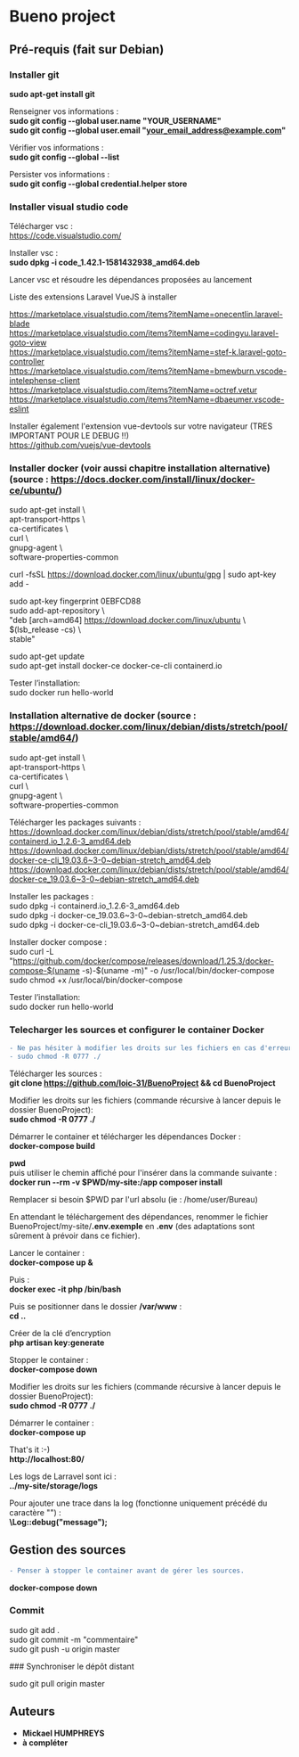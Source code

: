  
# Bueno project

## Pré-requis (fait sur Debian)

### Installer git

**sudo apt-get install git**  

Renseigner vos informations :    
**sudo git config --global user.name "YOUR_USERNAME"**  
**sudo git config --global user.email "your_email_address@example.com"**  

Vérifier vos informations :  
**sudo git config --global --list**  

Persister vos informations :  
**sudo git config --global credential.helper store**  

### Installer visual studio code

Télécharger vsc :  
https://code.visualstudio.com/  

Installer vsc :  
**sudo dpkg -i code_1.42.1-1581432938_amd64.deb**  

Lancer vsc et résoudre les dépendances proposées au lancement  

Liste des extensions Laravel VueJS à installer

https://marketplace.visualstudio.com/items?itemName=onecentlin.laravel-blade  
https://marketplace.visualstudio.com/items?itemName=codingyu.laravel-goto-view  
https://marketplace.visualstudio.com/items?itemName=stef-k.laravel-goto-controller  
https://marketplace.visualstudio.com/items?itemName=bmewburn.vscode-intelephense-client  
https://marketplace.visualstudio.com/items?itemName=octref.vetur  
https://marketplace.visualstudio.com/items?itemName=dbaeumer.vscode-eslint  

Installer également l'extension vue-devtools sur votre navigateur (TRES IMPORTANT POUR LE DEBUG !!)  
https://github.com/vuejs/vue-devtools  

### Installer docker (voir aussi chapitre installation alternative) (source : https://docs.docker.com/install/linux/docker-ce/ubuntu/)  

sudo apt-get install \  
    apt-transport-https \  
    ca-certificates \  
    curl \  
    gnupg-agent \  
    software-properties-common   

    
curl -fsSL https://download.docker.com/linux/ubuntu/gpg | sudo apt-key add -  
    
sudo apt-key fingerprint 0EBFCD88  
sudo add-apt-repository \  
   "deb [arch=amd64] https://download.docker.com/linux/ubuntu \  
   $(lsb_release -cs) \  
   stable"  
   
sudo apt-get update  
sudo apt-get install docker-ce docker-ce-cli containerd.io  

Tester l’installation:  
sudo docker run hello-world  

### Installation alternative de docker (source : https://download.docker.com/linux/debian/dists/stretch/pool/stable/amd64/)  

sudo apt-get install \  
    apt-transport-https \  
    ca-certificates \  
    curl \  
    gnupg-agent \  
    software-properties-common   

Télécharger les packages suivants :  
https://download.docker.com/linux/debian/dists/stretch/pool/stable/amd64/containerd.io_1.2.6-3_amd64.deb  
https://download.docker.com/linux/debian/dists/stretch/pool/stable/amd64/docker-ce-cli_19.03.6~3-0~debian-stretch_amd64.deb  
https://download.docker.com/linux/debian/dists/stretch/pool/stable/amd64/docker-ce_19.03.6~3-0~debian-stretch_amd64.deb  

Installer les packages :  
sudo dpkg -i containerd.io_1.2.6-3_amd64.deb   
sudo dpkg -i docker-ce_19.03.6~3-0~debian-stretch_amd64.deb  
sudo dpkg -i docker-ce-cli_19.03.6~3-0~debian-stretch_amd64.deb  

Installer docker compose :  
sudo curl -L "https://github.com/docker/compose/releases/download/1.25.3/docker-compose-$(uname -s)-$(uname -m)" -o /usr/local/bin/docker-compose  
sudo chmod +x /usr/local/bin/docker-compose  

Tester l’installation:  
sudo docker run hello-world  


### Telecharger les sources et configurer le container Docker  

```diff
- Ne pas hésiter à modifier les droits sur les fichiers en cas d'erreur avec 
- sudo chmod -R 0777 ./
```

Télécharger les sources :    
**git clone https://github.com/loic-31/BuenoProject && cd BuenoProject**

Modifier les droits sur les fichiers (commande récursive à lancer depuis le dossier BuenoProject):  
**sudo chmod -R 0777 ./**  

Démarrer le container et télécharger les dépendances Docker :  
**docker-compose build**

**pwd**   
puis utiliser le chemin affiché pour l'insérer dans la commande suivante :  
<strong>docker run --rm -v $PWD/my-site:/app composer install</strong>  

Remplacer si besoin $PWD par l'url absolu (ie : /home/user/Bureau)

En attendant le téléchargement des dépendances, renommer le fichier BuenoProject/my-site/**.env.exemple** en **.env**
(des adaptations sont sûrement à prévoir dans ce fichier).  

Lancer le container :  
**docker-compose up &**  

Puis :  
**docker exec -it php /bin/bash**  

Puis se positionner dans le dossier **/var/www** :  
**cd ..**  

Créer de la clé d’encryption  
**php artisan key:generate**  

Stopper le container :  
**docker-compose down**  

Modifier les droits sur les fichiers (commande récursive à lancer depuis le dossier BuenoProject):  
**sudo chmod -R 0777 ./**  

Démarrer le container :  
**docker-compose up**  

That's it :-)    
**http://localhost:80/**  

Les logs de Larravel sont ici :   
**../my-site/storage/logs**  

Pour ajouter une trace dans la log (fonctionne uniquement précédé du caractère "\") :  
**\Log::debug("message");**  

## Gestion des sources

```diff
- Penser à stopper le container avant de gérer les sources.
```
  
**docker-compose down**

### Commit  

sudo git add .  
sudo git commit -m "commentaire"  
sudo git push -u origin master

### Synchroniser le dépôt distant  

sudo git pull origin master  

## Auteurs

* **Mickael HUMPHREYS**
* **à compléter**
